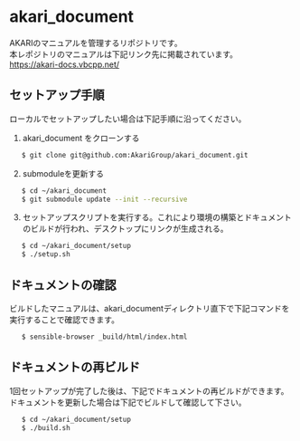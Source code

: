 # akari_document

AKARIのマニュアルを管理するリポジトリです。  
本レポジトリのマニュアルは下記リンク先に掲載されています。  
https://akari-docs.vbcpp.net/  


## セットアップ手順

ローカルでセットアップしたい場合は下記手順に沿ってください。  

1. akari_document をクローンする

~~~bash
   $ git clone git@github.com:AkariGroup/akari_document.git
~~~

2. submoduleを更新する

~~~bash
   $ cd ~/akari_document
   $ git submodule update --init --recursive
~~~

3. セットアップスクリプトを実行する。これにより環境の構築とドキュメントのビルドが行われ、デスクトップにリンクが生成される。


~~~bash
   $ cd ~/akari_document/setup
   $ ./setup.sh
~~~

## ドキュメントの確認

ビルドしたマニュアルは、akari_documentディレクトリ直下で下記コマンドを実行することで確認できます。

~~~bash
   $ sensible-browser _build/html/index.html
~~~

## ドキュメントの再ビルド

1回セットアップが完了した後は、下記でドキュメントの再ビルドができます。
ドキュメントを更新した場合は下記でビルドして確認して下さい。


~~~bash
   $ cd ~/akari_document/setup
   $ ./build.sh
~~~